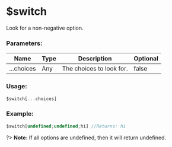 # $switch
Look for a non-negative option.

### Parameters:
| Name        | Type        | Description                          | Optional |
| ----------- | ----------- | ------------------------------------ | -------- |
| ...choices  | Any         | The choices to look for.             | false    |

### Usage:
```js
$switch[...choices]
```

### Example:
```js
$switch[undefined;undefined;hi] //Returns: hi
```

?> **Note:** If all options are undefined, then it will return undefined.
